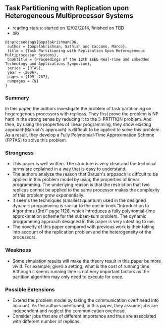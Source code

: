## Task Partitioning with Replication upon Heterogeneous Multiprocessor Systems

- reading status: started on 12/02/2014, finished on TBD
- bib
```
@inproceedings{GopalakrishnanC06,
 author = {Gopalakrishnan, Sathish and Caccamo, Marco},
 title = {Task Partitioning with Replication Upon Heterogeneous Multiprocessor Systems},
 booktitle = {Proceedings of the 12th IEEE Real-Time and Embedded Technology and Applications Symposium},
 series = {RTAS},
 year = {2006},
 pages = {199--207},
 numpages = {9}
} 
```

### Summary
In this paper, the authors investigate the problem of task partitioning on hegeregenous processors with replicas. They first prove the problem is NP hard in the strong sense by reducing it to the 3-PRTITION problem. And then, by using the properties of linear programming, they show existing approach(Baruah's approach) is difficult to be applied to solve this problem. As a result, they develop a Fully Polynomial-Time Approximation Scheme (FPTAS) to solve this problem.


### Strongness
- This paper is well written. The structure is very clear and the technical terms are explained in a way that is easy to understand.
- The authors analyze the reason that Baruah's arppaoch is diffcult to be applied in this problem model by using the properties of linear programming. The underlying reason is that the restriction that two replicas cannot be applied to the same processor makes the complexity of this problem grow exponentially.
- It seems the techniques (smallest quantum) used in the designed dynamic programming is similar to the one in book "Introduction to Algorithms (3rd)" page 1128, which introduces a fully polynomial-time approximation scheme for the subset-sum problem. The dynamic programming approach designed in this paper is very intesting to me.
- The novelty of this paper compared with previous work is their taking into account of the replication problem and the heterogeneity of the processors.

### Weakness
- Some simulation results will make the theory result in this paper be more vivid. For example, given a setting, what is the cost of running time. Although it seems running time is not very important factors as the partition algorithm may only need to execute for once.



### Possible Extensions
- Extend the problem model by taking the communication overhhead into account. As the authors mentioned, in this paper, they assume jobs are independent and neglect the communication overhead.
- Consider jobs that are of different importance and thus are associated with different number of replicas.



